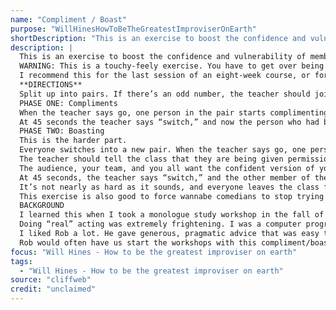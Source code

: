 ```yaml
---
name: "Compliment / Boast"
purpose: "WillHinesHowToBeTheGreatestImproviserOnEarth"
shortDescription: "This is an exercise to boost the confidence and vulnerability of members of a group. WARNING: This is a touchy-feely exercise. You have to get over being cool, which is the point. I recommend this for the last session of an eight-week course, or for teams who are a bit burnt out or in their heads. It is good either at the top of a rehearsal or after a break. **DIRECTIONS** Split up into pairs. If there\u2019s an odd number, the teacher should join a pair. PHASE ONE: Compliments When the teacher says go, one person in the pair starts complimenting the other on their improv\u2014what they do, the way they do it, anything. At 45 seconds the teacher says \u201cswitch,\u201d and now the person who had been getting complimented does the complimenting. PHASE TWO: Boasting This is the harder part. Everyone switches into a new pair. When the teacher says go, one person boasts about their own strengths in improv to the other person. Say what you\u2019re good at. Boast about the version of yourself on a good day; it\u2019s okay if you don\u2019t always do the thing you\u2019re bragging about. The person who\u2019s listening should help by nodding. The teacher should tell the class that they are being given permission to boast. Being on stage requires a bit of an ego, so boosting your own before you act is not self-indulgent but necessary. The audience, your team, and you all want the confident version of you on stage, so this boasting exercise is actually helpful to everyone. It is also good to practice bolstering your own view of yourself, as a balance against the negative voice that can get into every performer\u2019s head from time to time. At 45 seconds, the teacher says \u201cswitch,\u201d and the other member of the pair boasts. It\u2019s not nearly as hard as it sounds, and everyone leaves the class feeling pretty great. This exercise is also good to force wannabe comedians to stop trying to be smarter and funnier than everyone, and to make them be emotionally vulnerable once in a while. BACKGROUND I learned this when I took a monologue study workshop in the fall of 2001. I had been put on a house improv team at the Upright Citizens Brigade shortly before this. It was my first time being a regular performer, and I was terrified of not being up to the task, so I started going to an acting class. It was a drop-in monologue study workshop run by a guy named Rob McCaskill, who\u2019d taught an improv course I\u2019d taken a few years before. Doing \u201creal\u201d acting was extremely frightening. I was a computer programmer, and everyone else in this monologue drop-in class were these very emotive, actorly actors. The first day, I performed the monologue from the end of Cool Hand Luke, feeling silly and scared as I did it. I liked Rob a lot. He gave generous, pragmatic advice that was easy to do and didn\u2019t make me feel terrible. It ranged from very direct things (\u201cTry a longer pause after each period,\u201d \u201cPick a specific person you\u2019re addressing\u201d) to more general stuff (\u201cLet this get simpler,\u201d \u201cDo less\u201d). Just the act of going to this course made me feel braver, and the actual advice also improved my performance. Rob would often have us start the workshops with this compliment/boast exercise. It reminded me that the other actors didn\u2019t see me as someone who wasn\u2019t up to the task, but instead as someone who was being brave and going for it. We were all rooting for each other and focusing on what was working"
description: |
  This is an exercise to boost the confidence and vulnerability of members of a group.
  WARNING: This is a touchy-feely exercise. You have to get over being cool, which is the point.
  I recommend this for the last session of an eight-week course, or for teams who are a bit burnt out or in their heads. It is good either at the top of a rehearsal or after a break.
  **DIRECTIONS**
  Split up into pairs. If there’s an odd number, the teacher should join a pair.
  PHASE ONE: Compliments
  When the teacher says go, one person in the pair starts complimenting the other on their improv—what they do, the way they do it, anything.
  At 45 seconds the teacher says “switch,” and now the person who had been getting complimented does the complimenting.
  PHASE TWO: Boasting
  This is the harder part.
  Everyone switches into a new pair. When the teacher says go, one person boasts about their own strengths in improv to the other person. Say what you’re good at. Boast about the version of yourself on a good day; it’s okay if you don’t always do the thing you’re bragging about. The person who’s listening should help by nodding.
  The teacher should tell the class that they are being given permission to boast. Being on stage requires a bit of an ego, so boosting your own before you act is not self-indulgent but necessary.
  The audience, your team, and you all want the confident version of you on stage, so this boasting exercise is actually helpful to everyone. It is also good to practice bolstering your own view of yourself, as a balance against the negative voice that can get into every performer’s head from time to time.
  At 45 seconds, the teacher says “switch,” and the other member of the pair boasts.
  It’s not nearly as hard as it sounds, and everyone leaves the class feeling pretty great.
  This exercise is also good to force wannabe comedians to stop trying to be smarter and funnier than everyone, and to make them be emotionally vulnerable once in a while.
  BACKGROUND
  I learned this when I took a monologue study workshop in the fall of 2001. I had been put on a house improv team at the Upright Citizens Brigade shortly before this. It was my first time being a regular performer, and I was terrified of not being up to the task, so I started going to an acting class. It was a drop-in monologue study workshop run by a guy named Rob McCaskill, who’d taught an improv course I’d taken a few years before.
  Doing “real” acting was extremely frightening. I was a computer programmer, and everyone else in this monologue drop-in class were these very emotive, actorly actors. The first day, I performed the monologue from the end of Cool Hand Luke, feeling silly and scared as I did it.
  I liked Rob a lot. He gave generous, pragmatic advice that was easy to do and didn’t make me feel terrible. It ranged from very direct things (“Try a longer pause after each period,” “Pick a specific person you’re addressing”) to more general stuff (“Let this get simpler,” “Do less”). Just the act of going to this course made me feel braver, and the actual advice also improved my performance.
  Rob would often have us start the workshops with this compliment/boast exercise. It reminded me that the other actors didn’t see me as someone who wasn’t up to the task, but instead as someone who was being brave and going for it. We were all rooting for each other and focusing on what was working
focus: "Will Hines - How to be the greatest improviser on earth"
tags:
  - "Will Hines - How to be the greatest improviser on earth"
source: "cliffweb"
credit: "unclaimed"
---
```

